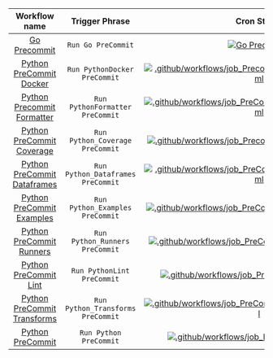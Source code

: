<!--
    Licensed to the Apache Software Foundation (ASF) under one
    or more contributor license agreements.  See the NOTICE file
    distributed with this work for additional information
    regarding copyright ownership.  The ASF licenses this file
    to you under the Apache License, Version 2.0 (the
    "License"); you may not use this file except in compliance
    with the License.  You may obtain a copy of the License at
      http://www.apache.org/licenses/LICENSE-2.0
    Unless required by applicable law or agreed to in writing,
    software distributed under the License is distributed on an
    "AS IS" BASIS, WITHOUT WARRANTIES OR CONDITIONS OF ANY
    KIND, either express or implied.  See the License for the
    specific language governing permissions and limitations
    under the License.
-->
| Workflow name | Trigger Phrase | Cron Status |
|:-------------:|:--------------:|:-----------:|
| [ Go Precommit ](https://github.com/apache/beam/actions/workflows/beam_PreCommit_Go.yml) | `Run Go PreCommit`| [![Go Precommit](https://github.com/apache/beam/actions/workflows/beam_PreCommit_Go.yml/badge.svg?event=schedule)](https://github.com/apache/beam/actions/workflows/beam_PreCommit_Go.yml) |
| [ Python PreCommit Docker ](https://github.com/apache/beam/actions/workflows/job_Precommit_Python_DockerBuild.yml) | `Run PythonDocker PreCommit`| [![.github/workflows/job_Precommit_Python_DockerBuild.yml](https://github.com/apache/beam/actions/workflows/job_Precommit_Python_DockerBuild.yml/badge.svg?event=schedule)](https://github.com/apache/beam/actions/workflows/job_Precommit_Python_DockerBuild.yml) |
| [ Python Precommit Formatter ](https://github.com/apache/beam/actions/workflows/job_PreCommit_PythonAutoformatter.yml) | `Run PythonFormatter PreCommit`| [![.github/workflows/job_PreCommit_PythonAutoformatter.yml](https://github.com/apache/beam/actions/workflows/job_PreCommit_PythonAutoformatter.yml/badge.svg?event=schedule)](https://github.com/apache/beam/actions/workflows/job_PreCommit_PythonAutoformatter.yml) |
| [ Python PreCommit Coverage ](https://github.com/apache/beam/actions/workflows/job_Precommit_Python_Coverage.yml) | `Run Python_Coverage PreCommit`| [![.github/workflows/job_Precommit_Python_Coverage.yml](https://github.com/apache/beam/actions/workflows/job_Precommit_Python_Coverage.yml/badge.svg?event=schedule)](https://github.com/apache/beam/actions/workflows/job_Precommit_Python_Coverage.yml) |
| [ Python PreCommit Dataframes ](https://github.com/apache/beam/actions/workflows/job_PreCommit_Python_Dataframes.yml) | `Run Python_Dataframes PreCommit`| [![.github/workflows/job_PreCommit_Python_Dataframes.yml](https://github.com/apache/beam/actions/workflows/job_PreCommit_Python_Dataframes.yml/badge.svg?event=schedule)](https://github.com/apache/beam/actions/workflows/job_PreCommit_Python_Dataframes.yml) |
| [ Python PreCommit Examples ](https://github.com/apache/beam/actions/workflows/job_PreCommit_Python_Examples.yml) | `Run Python_Examples PreCommit` | [![.github/workflows/job_PreCommit_Python_Examples.yml](https://github.com/apache/beam/actions/workflows/job_PreCommit_Python_Examples.yml/badge.svg?event=schedule)](https://github.com/apache/beam/actions/workflows/job_PreCommit_Python_Examples.yml) |
| [ Python PreCommit Runners ](https://github.com/apache/beam/actions/workflows/job_PreCommit_Python_Runners.yml) | `Run Python_Runners PreCommit`| [![.github/workflows/job_PreCommit_Python_Runners.yml](https://github.com/apache/beam/actions/workflows/job_PreCommit_Python_Runners.yml/badge.svg?event=schedule)](https://github.com/apache/beam/actions/workflows/job_PreCommit_Python_Runners.yml) |
| [ Python PreCommit Lint ](https://github.com/apache/beam/actions/workflows/job_Precommit_PythonLint.yml) | `Run PythonLint PreCommit` | [![.github/workflows/job_Precommit_PythonLint.yml](https://github.com/apache/beam/actions/workflows/job_Precommit_PythonLint.yml/badge.svg?event=schedule)](https://github.com/apache/beam/actions/workflows/job_Precommit_PythonLint.yml) |
| [ Python PreCommit Transforms ](https://github.com/apache/beam/actions/workflows/job_PreCommit_Python_Transforms.yml)| `Run Python_Transforms PreCommit`| [![.github/workflows/job_PreCommit_Python_Transforms.yml](https://github.com/apache/beam/actions/workflows/job_PreCommit_Python_Transforms.yml/badge.svg?event=schedule)](https://github.com/apache/beam/actions/workflows/job_PreCommit_Python_Transforms.yml) |
| [ Python PreCommit ](https://github.com/apache/beam/actions/workflows/job_Precommit_Python.yml) | `Run Python PreCommit` | [![.github/workflows/job_Precommit_Python.yml](https://github.com/apache/beam/actions/workflows/job_Precommit_Python.yml/badge.svg?event=schedule)](https://github.com/apache/beam/actions/workflows/job_Precommit_Python.yml) |
